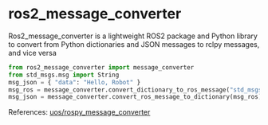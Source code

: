 # ros2_message_converter
Ros2_message_converter is a lightweight ROS2 package and Python library to convert from Python dictionaries and JSON messages to rclpy messages, and vice versa

```python
from ros2_message_converter import message_converter
from std_msgs.msg import String
msg_json = { "data": "Hello, Robot" }
msg_ros = message_converter.convert_dictionary_to_ros_message("std_msgs/String",msg_json)
msg_json = message_converter.convert_ros_message_to_dictionary(msg_ros)

```


References:
[uos/rospy_message_converter](https://github.com/uos/rospy_message_converter)
